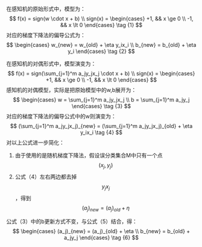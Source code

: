 在感知机的原始形式中，模型为：  
$$
f(x) = sign(w \cdot x + b)   \\
sign(x) = 
\begin{cases}
 +1, && x \ge 0 \\
 -1, && x \lt 0
 \end{cases} \tag {1}
$$
对应的梯度下降法的偏导公式为：  
$$
\begin{cases}
w_{new} = w_{old} + \eta y_ix_i \\
b_{new} = b_{old} + \eta y_i
\end{cases} \tag {2}
$$

在感知机的对偶形式中，模型演变为：  
$$
f(x) = sign(\sum_{j=1}^m a_jy_jx_j \cdot x + b)   \\
sign(x) = 
\begin{cases}
 +1, && x \ge 0 \\
 -1, && x \lt 0
 \end{cases}
$$
感知机的对偶模型，实际是把原始模型中的w,b展开为：  
$$
\begin{cases}
w = \sum_{j=1}^m a_jy_jx_j \\
b = \sum_{j=1}^m a_jy_j
\end{cases} \tag {3}
$$
对应的梯度下降法的偏导公式中的w则演变为：  
$$
(\sum_{j=1}^m a_jy_jx_j)_{new} = (\sum_{j=1}^m a_jy_jx_j)_{old} + \eta y_ix_i    \tag {4}
$$
对以上公式进一步简化：  
1. 由于使用的是随机梯度下降法，假设误分类集合M中只有一个点$$(x_j, y_j)$$  
2. 公式（4）左右两边都去掉$$y_jx_j$$，得到  
$$
(a_j)_{new} = (a_j)_{old} + \eta  \tag {5}
$$

公式（3）中的b更新方式不变，与公式（5）结合，得：  
$$
\begin{cases}
(a_j)_{new} = (a_j)_{old} + \eta \\
b_{new} = b_{old} + a_jy_j
\end{cases} \tag {6}
$$
